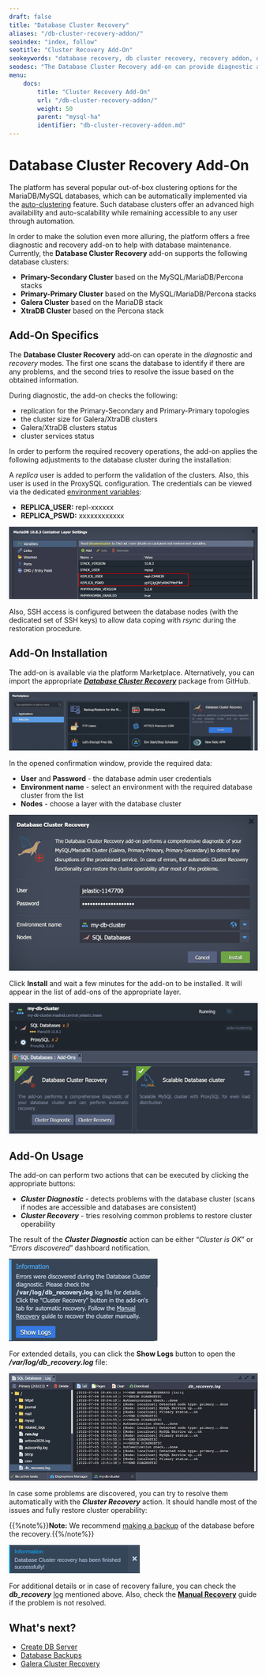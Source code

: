 ```yaml
---
draft: false
title: "Database Cluster Recovery"
aliases: "/db-cluster-recovery-addon/"
seoindex: "index, follow"
seotitle: "Cluster Recovery Add-On"
seokeywords: "database recovery, db cluster recovery, recovery addon, database cluster diagnostic, restore database cluster, galera recovery, mysql recovery addon, mariadb cluster recovery"
seodesc: "The Database Cluster Recovery add-on can provide diagnostic and restore operability of the Primary-Secondary, Primary-Primary, and Galera database clusters."
menu:
    docs:
        title: "Cluster Recovery Add-On"
        url: "/db-cluster-recovery-addon/"
        weight: 50
        parent: "mysql-ha"
        identifier: "db-cluster-recovery-addon.md"
---
```


# Database Cluster Recovery Add-On

The platform has several popular out-of-box clustering options for the MariaDB/MySQL databases, which can be automatically implemented via the [auto-clustering](/auto-clustering/) feature. Such database clusters offer an advanced high availability and auto-scalability while remaining accessible to any user through automation.

In order to make the solution even more alluring, the platform offers a free diagnostic and recovery add-on to help with database maintenance. Currently, the **Database Cluster Recovery** add-on supports the following database clusters:

- **Primary-Secondary Cluster** based on the MySQL/MariaDB/Percona stacks
- **Primary-Primary Cluster** based on the MySQL/MariaDB/Percona stacks
- **Galera Cluster** based on the MariaDB stack
- **XtraDB Cluster** based on the Percona stack


## Add-On Specifics

The **Database Cluster Recovery** add-on can operate in the *diagnostic* and *recovery* modes. The first one scans the database to identify if there are any problems, and the second tries to resolve the issue based on the obtained information.

During diagnostic, the add-on checks the following:
- replication for the Primary-Secondary and Primary-Primary topologies
- the cluster size for Galera/XtraDB clusters
- Galera/XtraDB clusters status
- cluster services status

In order to perform the required recovery operations, the add-on applies the following adjustments to the database cluster during the installation:

A *replica* user is added to perform the validation of the clusters. Also, this user is used in the ProxySQL configuration. The credentials can be viewed via the dedicated [environment variables](/environment-variables/):

- **REPLICA_USER:** repl-xxxxxx
- **REPLICA_PSWD:** xxxxxxxxxxxx

![replica user credentials](01-replica-user-credentials.png)

Also, SSH access is configured between the database nodes (with the dedicated set of SSH keys) to allow data coping with *rsync* during the restoration procedure.


## Add-On Installation

The add-on is available via the platform Marketplace. Alternatively, you can import the appropriate ***[Database Cluster Recovery](https://github.com/jelastic-jps/mysql-cluster/tree/master/addons/recovery)*** package from GitHub.

![database recovery add-on](02-database-recovery-addon.png)

In the opened confirmation window, provide the required data:

- **User** and **Password** - the database admin user credentials
- **Environment name** - select an environment with the required database cluster from the list
- **Nodes** - choose a layer with the database cluster

![recovery add-on installation](03-recovery-addon-installation.png)

Click **Install** and wait a few minutes for the add-on to be installed. It will appear in the list of add-ons of the appropriate layer.

![recovery add-on actions](04-recovery-addon-actions.png)


## Add-On Usage

The add-on can perform two actions that can be executed by clicking the appropriate buttons:

- ***Cluster Diagnostic*** - detects problems with the database cluster (scans if nodes are accessible and databases are consistent)
- ***Cluster Recovery*** - tries resolving common problems to restore cluster operability

The result of the ***Cluster Diagnostic*** action can be either “*Cluster is OK*” or “*Errors discovered*” dashboard notification.

![recovery add-on diagnostic errors](05-recovery-addon-diagnostic-errors.png)

For extended details, you can click the **Show Logs** button to open the ***/var/log/db_recovery.log*** file:

![recovery add-on logs](06-recovery-addon-logs.png)

In case some problems are discovered, you can try to resolve them automatically with the ***Cluster Recovery*** action. It should handle most of the issues and fully restore cluster operability:

{{%note%}}**Note:** We recommend [making a backup](/database-backups/) of the database before the recovery.{{%/note%}}

![successful recovery](07-successful-recovery.png)

For additional details or in case of recovery failure, you can check the ***db_recovery*** [log](/view-log-files/) mentioned above. Also, check the **[Manual Recovery](https://github.com/jelastic-jps/mysql-cluster/blob/master/addons/recovery/docs/ManualRecoveryGuide.md#configuration-file-restoration)** guide if the problem is not resolved.


## What's next?

- [Create DB Server](/database-hosting/)
- [Database Backups](/database-backups/)
- [Galera Cluster Recovery](/galera-recovery/)